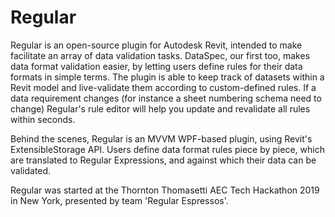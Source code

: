 # Regular
 
Regular is an open-source plugin for Autodesk Revit, intended to make facilitate an array of data validation tasks. 
DataSpec, our first too, makes data format validation easier, by letting users define rules for their data formats in simple terms. 
The plugin is able to keep track of datasets within a Revit model and live-validate them according to custom-defined rules.
If a data requirement changes (for instance a sheet numbering schema need to change) Regular's rule editor will help you update and revalidate all rules within seconds.

Behind the scenes, Regular is an MVVM WPF-based plugin, using Revit's ExtensibleStorage API.
Users define data format rules piece by piece, which are translated to Regular Expressions, and against which their data can be validated. 

Regular was started at the Thornton Thomasetti AEC Tech Hackathon 2019 in New York, presented by team 'Regular Espressos'.
